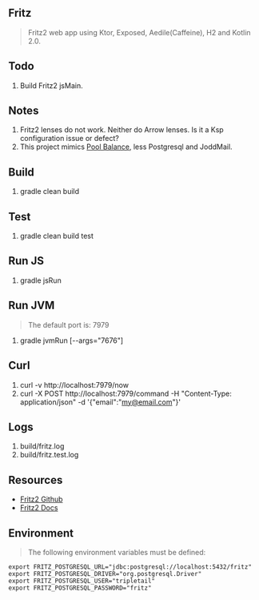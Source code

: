 Fritz
-----
>Fritz2 web app using Ktor, Exposed, Aedile(Caffeine), H2 and Kotlin 2.0.

Todo
----
1. Build Fritz2 jsMain.

Notes
-----
1. Fritz2 lenses do not work. Neither do Arrow lenses. Is it a Ksp configuration issue or defect?
2. This project mimics [Pool Balance](https://github.com/objektwerks/pool.balance.w), less Postgresql and JoddMail.

Build
-----
1. gradle clean build

Test
----
1. gradle clean build test

Run JS
------
1. gradle jsRun

Run JVM
-------
>The default port is: 7979
1. gradle jvmRun [--args="7676"]

Curl
----
1. curl -v http://localhost:7979/now
2. curl -X POST http://localhost:7979/command -H "Content-Type: application/json" -d '{"email":"my@email.com"}'

Logs
----
1. build/fritz.log
2. build/fritz.test.log

Resources
---------
* [Fritz2 Github](https://github.com/jwstegemann/fritz2)
* [Fritz2 Docs](https://www.fritz2.dev/docs/)

Environment
-----------
>The following environment variables must be defined:
```
export FRITZ_POSTGRESQL_URL="jdbc:postgresql://localhost:5432/fritz"
export FRITZ_POSTGRESQL_DRIVER="org.postgresql.Driver"
export FRITZ_POSTGRESQL_USER="tripletail"
export FRITZ_POSTGRESQL_PASSWORD="fritz"
```